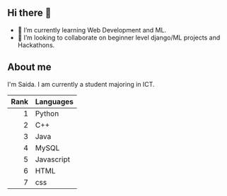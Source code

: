 ## Hi there 👋

<!--
**sasasaida/sasasaida** is a ✨ _special_ ✨ repository because its `README.md` (this file) appears on your GitHub profile.

Here are some ideas to get you started:

- 🔭 I’m currently working on ...
- 🌱 I’m currently learning ...
- 👯 I’m looking to collaborate on ...
- 🤔 I’m looking for help with ...
- 💬 Ask me about ...
- 📫 How to reach me: ...
- 😄 Pronouns: ...
- ⚡ Fun fact: ...
-->

- 🌱 I’m currently learning Web Development and ML.
- 👯 I’m looking to collaborate on beginner level django/ML projects and Hackathons.

## About me

I'm Saida. I am currently a student majoring in ICT.

| Rank | Languages |
|-----:|-----------|
|     1| Python    |
|     2| C++       |
|     3| Java      |
|     4| MySQL     |
|     5| Javascript|
|     6| HTML      |
|     7| css       |


